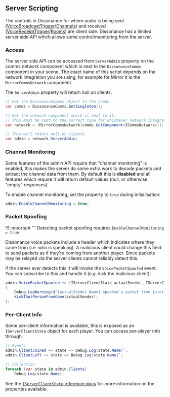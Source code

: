 ## Server Scripting

The controls in Dissonance for where audio is being sent ([VoiceBroadcastTrigger](../Reference/Components/Voice-Broadcast-Trigger.md)/[Channels](Directly-Using-Channels.md)) and received ([VoiceReceiptTrigger](../Reference/Components/Voice-Receipt-Trigger.md)/[Rooms](../Reference/Components/Rooms.md)) are client side. Dissonance has a limited server side API which allows some control/monitoring from the server.

### Access

The server side API can be accessed from `ServerAdmin` property on the comms network component which is next to the `DissonanceComms` component in your scene. The exact name of this script depends on the network integration you are using, for example for Mirror it is the `MirrorCommsNetwork` component.

The `ServerAdmin` property will return null on clients.

```csharp
// Get the DissonanceComms object in the scene
var comms = DissonanceComms.GetSingleton();

// Get the network component which is next to it.
// This must be cast to the correct type for whichever network integration you are using!
var network = (MirrorCommsNetwork)comms.GetComponent<ICommsNetwork>();

// This will return null on clients
var admin = network.ServerAdmin;
```

### Channel Monitoring

Some features of the admin API require that "channel monitoring" is enabled, this makes the server do some extra work to decode packets and extract the channel data from them. By default this is **disabled** and all features which require it will return default values (null, or otherwise "empty" responses).

To enable channel monitoring, set the property to `true` during initialisation:

```csharp
admin.EnableChannelMonitoring = true;
```

### Packet Spoofing

!!! important ""
    Detecting packet spoofing requires `EnableChannelMonitoring = true`

Dissonance voice packets include a header which indicates where they came from (i.e. who is speaking). A malicious client could change this field to send packets as if they're coming from another player. Since packets may be relayed via the server clients cannot reliably detect this.

if the server ever detects this it will invoke the `VoicePacketSpoofed` event. You can subscribe to this and handle it (e.g. kick the malicious client):

```csharp
admin.VoicePacketSpoofed += (IServerClientState actualSender, IServerClientState? victim) =>
{
    Debug.LogWarning($"{actualSender.Name} spoofed a packet from {victim?.Name ?? "nobody"}.");
    KickThatPersonFromGame(actualSender);
};
```

### Per-Client Info

Some per-client information is available, this is exposed as an `IServerClientState` object for each player. You can access per-player info through:

```csharp
// Events
admin.ClientJoined += state => Debug.Log(state.Name)`;
admin.ClientLeft += state => Debug.Log(state.Name)`;

// Collection
foreach (var state in admin.Clients)
    Debug.Log(state.Name);
```

See the [`IServerClientState` reference docs](../Reference/Networking/IServerClientState.md) for more information on the properties available.